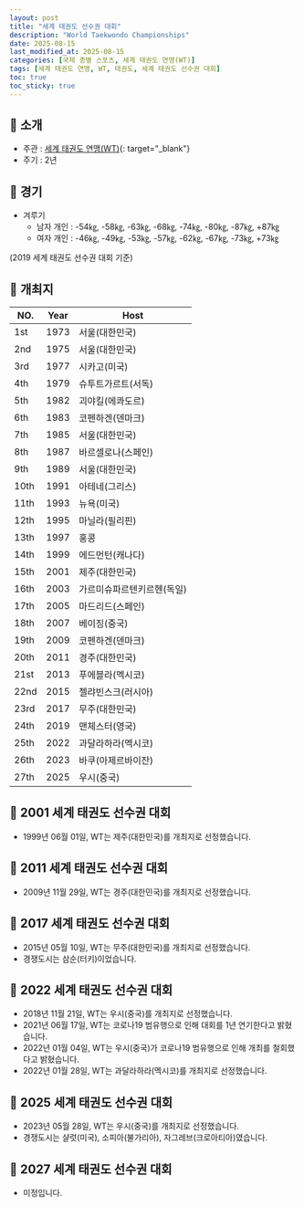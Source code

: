 ```yaml
---
layout: post
title: "세계 태권도 선수권 대회"
description: "World Taekwondo Championships"
date: 2025-08-15
last_modified_at: 2025-08-15
categories: [국제 종별 스포츠, 세계 태권도 연맹(WT)]
tags: [세계 태권도 연맹, WT, 태권도, 세계 태권도 선수권 대회]
toc: true
toc_sticky: true
---
```

## 📜 소개
* 주관 : [세계 태권도 연맹(WT)](https://www.worldtaekwondo.org/index.html){: target="_blank"}
* 주기 : 2년

## 📜 경기
* 겨루기
  * 남자 개인 : -54㎏, -58㎏, -63㎏, -68㎏, -74㎏, -80㎏, -87㎏, +87㎏
  * 여자 개인 : -46㎏, -49㎏, -53㎏, -57㎏, -62㎏, -67㎏, -73㎏, +73㎏

(2019 세계 태권도 선수권 대회 기준)

## 📜 개최지

<html>
    <head>
        <meta charset="UTF-8">
    </head>
    <body>
        <table>
            <thead>
                <tr class="header-row">
                    <th class="col-no">NO.</th>
                    <th class="col-year">Year</th>
                    <th class="col-host">Host</th>
                </tr>
            </thead>
            <tbody>
                <tr class="korea-host-bg">
                    <td><span class="korea-host">1st</span></td>
                    <td><span class="korea-host">1973</span></td>
                    <td><span class="korea-host">서울(대한민국)</span></td>
                </tr>
                <tr class="korea-host-bg">
                    <td><span class="korea-host">2nd</span></td>
                    <td><span class="korea-host">1975</span></td>
                    <td><span class="korea-host">서울(대한민국)</span></td>
                </tr>
                <tr>
                    <td>3rd</td>
                    <td>1977</td>
                    <td>시카고(미국)</td>
                </tr>
                <tr>
                    <td>4th</td>
                    <td>1979</td>
                    <td>슈투트가르트(서독)</td>
                </tr>
                <tr>
                    <td>5th</td>
                    <td>1982</td>
                    <td>괴야킬(에콰도르)</td>
                </tr>
                <tr>
                    <td>6th</td>
                    <td>1983</td>
                    <td>코펜하겐(덴마크)</td>
                </tr>
                <tr class="korea-host-bg">
                    <td><span class="korea-host">7th</span></td>
                    <td><span class="korea-host">1985</span></td>
                    <td><span class="korea-host">서울(대한민국)</span></td>
                </tr>
                <tr>
                    <td>8th</td>
                    <td>1987</td>
                    <td>바르셀로나(스페인)</td>
                </tr>
                <tr class="korea-host-bg">
                    <td><span class="korea-host">9th</span></td>
                    <td><span class="korea-host">1989</span></td>
                    <td><span class="korea-host">서울(대한민국)</span></td>
                </tr>
                <tr>
                    <td>10th</td>
                    <td>1991</td>
                    <td>아테네(그리스)</td>
                </tr>
                <tr>
                    <td>11th</td>
                    <td>1993</td>
                    <td>뉴욕(미국)</td>
                </tr>
                <tr>
                    <td>12th</td>
                    <td>1995</td>
                    <td>마닐라(필리핀)</td>
                </tr>
                <tr>
                    <td>13th</td>
                    <td>1997</td>
                    <td>홍콩</td>
                </tr>
                <tr>
                    <td>14th</td>
                    <td>1999</td>
                    <td>에드먼턴(캐나다)</td>
                </tr>
                <tr class="korea-host-bg">
                    <td><span class="korea-host">15th</span></td>
                    <td><span class="korea-host">2001</span></td>
                    <td><span class="korea-host">제주(대한민국)</span></td>
                </tr>
                <tr>
                    <td>16th</td>
                    <td>2003</td>
                    <td>가르미슈파르텐키르헨(독일)</td>
                </tr>
                <tr>
                    <td>17th</td>
                    <td>2005</td>
                    <td>마드리드(스페인)</td>
                </tr>
                <tr>
                    <td>18th</td>
                    <td>2007</td>
                    <td>베이징(중국)</td>
                </tr>
                <tr>
                    <td>19th</td>
                    <td>2009</td>
                    <td>코펜하겐(덴마크)</td>
                </tr>
                <tr class="korea-host-bg">
                    <td><span class="korea-host">20th</span></td>
                    <td><span class="korea-host">2011</span></td>
                    <td><span class="korea-host">경주(대한민국)</span></td>
                </tr>
                <tr>
                    <td>21st</td>
                    <td>2013</td>
                    <td>푸에블라(멕시코)</td>
                </tr>
                <tr>
                    <td>22nd</td>
                    <td>2015</td>
                    <td>첼랴빈스크(러시아)</td>
                </tr>
                <tr class="korea-host-bg">
                    <td><span class="korea-host">23rd</span></td>
                    <td><span class="korea-host">2017</span></td>
                    <td><span class="korea-host">무주(대한민국)</span></td>
                </tr>
                <tr>
                    <td>24th</td>
                    <td>2019</td>
                    <td>맨체스터(영국)</td>
                </tr>
                <tr>
                    <td>25th</td>
                    <td>2022</td>
                    <td>과달라하라(멕시코)</td>
                </tr>
                <tr>
                    <td>26th</td>
                    <td>2023</td>
                    <td>바쿠(아제르바이잔)</td>
                </tr>
                <tr>
                    <td>27th</td>
                    <td>2025</td>
                    <td>우시(중국)</td>
                </tr>
            </tbody>
        </table>
    </body>
</html>

## 📜 2001 세계 태권도 선수권 대회
* 1999년 06월 01일, WT는 <span class="korea-host">제주(대한민국)</span>를 개최지로 선정했습니다.

## 📜 2011 세계 태권도 선수권 대회
* 2009년 11월 29일, WT는 <span class="korea-host">경주(대한민국)</span>를 개최지로 선정했습니다.

## 📜 2017 세계 태권도 선수권 대회
* 2015년 05월 10일, WT는 <span class="korea-host">무주(대한민국)</span>를 개최지로 선정했습니다.
* 경쟁도시는 삼순(터키)이었습니다.

## 📜 2022 세계 태권도 선수권 대회
* 2018년 11월 21일, WT는 우시(중국)를 개최지로 선정했습니다.
* 2021년 06월 17일, WT는 코로나19 범유행으로 인해 대회를 1년 연기한다고 밝혔습니다.
* 2022년 01월 04일, WT는 우시(중국)가 코로나19 범유행으로 인해 개최를 철회했다고 밝혔습니다.
* 2022년 01월 28일, WT는 <span class="foreign-host">과달라하라(멕시코)</span>를 개최지로 선정했습니다.

## 📜 2025 세계 태권도 선수권 대회
* 2023년 05월 28일, WT는 <span class="foreign-host">우시(중국)</span>를 개최지로 선정했습니다.
* 경쟁도시는 샬럿(미국), 소피아(불가리아), 자그레브(크로아티아)였습니다.

## 📜 2027 세계 태권도 선수권 대회
* 미정입니다.
